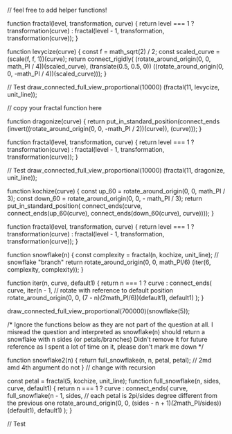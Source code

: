 // feel free to add helper functions!

function fractal(level, transformation, curve) {
    return level === 1
    ? transformation(curve)
    : fractal(level - 1, transformation, transformation(curve));
}

function levycize(curve) {
    const f = math_sqrt(2) / 2;
    const scaled_curve = (scale(f, f, 1))(curve);
    return connect_rigidly(
        (rotate_around_origin(0, 0, math_PI / 4))(scaled_curve),
        (translate(0.5, 0.5, 0))
            ((rotate_around_origin(0, 0, -math_PI / 4))(scaled_curve)));
}

// Test
draw_connected_full_view_proportional(10000)
    (fractal(11, levycize, unit_line));

// copy your fractal function here


function dragonize(curve) {
    return put_in_standard_position(connect_ends
                   (invert((rotate_around_origin(0, 0, -math_PI / 2))(curve)), (curve)));
}

function fractal(level, transformation, curve) {
    return level === 1
    ? transformation(curve)
    : fractal(level - 1, transformation, transformation(curve));
}


// Test
draw_connected_full_view_proportional(10000)
    (fractal(11, dragonize, unit_line));

function kochize(curve) {
    const up_60 = rotate_around_origin(0, 0, math_PI / 3);
    const down_60 = rotate_around_origin(0, 0, - math_PI / 3);
    return put_in_standard_position(
               connect_ends(curve,
                            connect_ends(up_60(curve),
                                         connect_ends(down_60(curve),
                                                      curve))));
}

function fractal(level, transformation, curve) {
    return level === 1
    ? transformation(curve)
    : fractal(level - 1, transformation, transformation(curve));
}

function snowflake(n) {
    const complexity = fractal(n, kochize, unit_line); // snowflake "branch"
    return rotate_around_origin(0, 0, math_PI/6)
    (iter(6, complexity, complexity));
}

function iter(n, curve, default1) {
        return n === 1
        ? curve
        : connect_ends(
        curve,
        iter(n - 1,   // rotate with reference to default position
        rotate_around_origin(0, 0, (7 - n)*(2*math_PI/6))(default1),
        default1) 
        );
}

draw_connected_full_view_proportional(700000)(snowflake(5));







/* Ignore the functions below as they are not part of the question at all. 
I misread the question and interpreted as snowflake(n) should return a snowflake 
with n sides (or petals/branches) 
Didn't remove it for future reference as I spent a lot of time on it, please
don't mark me down */

function snowflake2(n) {
    return full_snowflake(n, n, petal, petal); // 2md amd 4th argument do not
}                                              // change with recursion

const petal = fractal(5, kochize, unit_line);
function full_snowflake(n, sides, curve, default1) {
    return n === 1
    ? curve
    : connect_ends(
        curve,
        full_snowflake(n - 1, 
        sides,  // each petal is 2pi/sides degree different from the previous one
        rotate_around_origin(0, 0, (sides - n + 1)*(2*math_PI/sides))(default1), default1) 
        );
}

// Test

